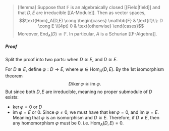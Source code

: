 >[!lemma]
>Suppose that $\mathbb{F}$ is an algebraically closed [[Field|field]] and that $D,E$ are irreducible [[A-Module]]. Then as vector spaces,
>$$\text{Hom}_A(D,E) \cong \begin{cases} \mathbb{F} & \text{if}\:\: D \cong E \\[4pt]
>0 & \text{otherwise}
\end{cases}$$
Moreover, $\text{End}_A(D) \cong \mathbb{F}$. In particular, $A$ is a Schurian [[F-Algebra]].
##### Proof
Split the proof into two parts: when $D \not\cong E$, and $D \cong E$.

For $D\not\cong E$, define $\varphi:D \to E$, where $\varphi \in \text{Hom}_A(D,E)$. By the 1st isomorphism theorem
$$D / \ker \varphi \cong \text{im }\varphi.$$
But since both $D,E$ are irreducible, meaning no proper submodule of $D$ exists:
- $\ker \varphi = 0$ or $D$
- $\text{im }\varphi = E$ or $0$.
Since $\varphi \neq 0$, we must have that $\ker \varphi =0$, and $\text{im }\varphi = E$. Meaning that $\varphi$ is an isomorphism and $D \cong E$. Therefore, if $D \neq E$, then any homomorphism $\varphi$ must be $0$. i.e. $\text{Hom}_A(D,E) = 0$.